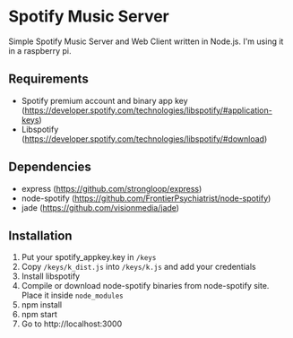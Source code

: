 # Spotify Music Server
Simple Spotify Music Server and Web Client written in Node.js. I'm using it in a raspberry pi.

## Requirements
* Spotify premium account and binary app key (https://developer.spotify.com/technologies/libspotify/#application-keys)
* Libspotify (https://developer.spotify.com/technologies/libspotify/#download)

## Dependencies
* express (https://github.com/strongloop/express)
* node-spotify (https://github.com/FrontierPsychiatrist/node-spotify)
* jade (https://github.com/visionmedia/jade)

## Installation
1. Put your spotify_appkey.key in ```/keys```
2. Copy ```/keys/k_dist.js``` into ```/keys/k.js``` and add your credentials
3. Install libspotify
4. Compile or download node-spotify binaries from node-spotify site. Place it inside ```node_modules```
5. npm install
6. npm start
7. Go to http://localhost:3000
